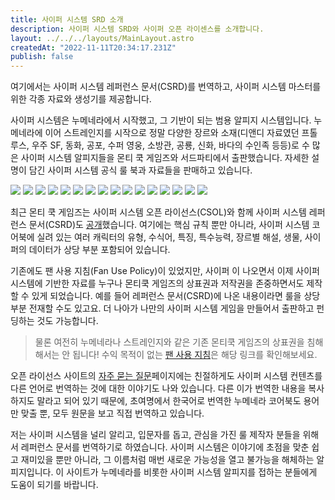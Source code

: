 ```yaml
---
title: 사이퍼 시스템 SRD 소개
description: 사이퍼 시스템 SRD와 사이퍼 오픈 라이센스를 소개합니다.
layout: ../../../layouts/MainLayout.astro
createdAt: "2022-11-11T20:34:17.231Z"
publish: false
---
```


여기에서는 사이퍼 시스템 레퍼런스 문서(CSRD)를 번역하고, 사이퍼 시스템 마스터를 위한 각종 자료와 생성기를 제공합니다.

사이퍼 시스템은 누메네라에서 시작했고, 그 기반이 되는 범용 알피지 시스템입니다. 누메네라에 이어 스트레인지를 시작으로 정말 다양한 장르와 소재(디앤디 자료였던 프톨루스, 우주 SF, 동화, 공포, 수퍼 영웅, 소방관, 공룡, 신화, 바다의 수인족 등등)로 수 많은 사이퍼 시스템 알피지들을 몬티 쿡 게임즈와 서드파티에서 출판했습니다. 자세한 설명이 담긴 사이퍼 시스템 공식 룰 북과 자료들을 판매하고 있습니다.

<div class="books grid grid-cols-4">
  <a class="tooltip tooltip-primary" data-tip="사이퍼 시스템 룰북">
    <img src="https://d1vzi28wh99zvq.cloudfront.net/images/4952/289943.jpg" />
  </a>
  <img src="https://d1vzi28wh99zvq.cloudfront.net/images/4952/114133.jpg" />
  <img src="https://d1vzi28wh99zvq.cloudfront.net/images/4952/129405.jpg" />
  <img src="https://d1vzi28wh99zvq.cloudfront.net/images/4952/344033.jpg" />

  <img src="https://d1vzi28wh99zvq.cloudfront.net/images/4952/296000.jpg" />
  <img src="https://d1vzi28wh99zvq.cloudfront.net/images/4952/337265.jpg" />
  <img src="https://d1vzi28wh99zvq.cloudfront.net/images/4952/303266.jpg" />
  <img src="https://d1vzi28wh99zvq.cloudfront.net/images/4952/327782.jpg" />

  <img src="https://d1vzi28wh99zvq.cloudfront.net/images/4952/379046.jpg" />
  <img src="https://d1vzi28wh99zvq.cloudfront.net/images/4952/392831.jpg" />
  <img src="https://d1vzi28wh99zvq.cloudfront.net/images/4952/186171.jpg" />
  <img src="https://d1vzi28wh99zvq.cloudfront.net/images/4952/227681.jpg" />

  <img src="https://d1vzi28wh99zvq.cloudfront.net/images/4952/210058.jpg" />
  <img src="https://d1vzi28wh99zvq.cloudfront.net/images/4952/397201.jpg" />
  <img src="https://cf.geekdo-images.com/1WpzRO1HSY4Xy7j0FTgLUQ__imagepage/img/WaNwg6aLlUIftP3Af2Bad_DT6BU=/fit-in/900x600/filters:no_upscale():strip_icc()/pic6544437.jpg" />
  <img src="https://d1vzi28wh99zvq.cloudfront.net/images/11747/223730.png" />
</div>

최근 몬티 쿡 게임즈는 사이퍼 시스템 오픈 라이선스(CSOL)와 함께 사이퍼 시스템 레퍼런스 문서(CSRD)도 [공개](https://csol.montecookgames.com/)했습니다. 여기에는 핵심 규칙 뿐만 아니라, 사이퍼 시스템 코어북에 실려 있는 여러 캐릭터의 유형, 수식어, 특징, 특수능력, 장르별 해설, 생물, 사이퍼의 데이터가 상당 부분 포함되어 있습니다.

기존에도 팬 사용 지침(Fan Use Policy)이 있었지만, 사이퍼 이 나오면서 이제 사이퍼 시스템에 기반한 자료를 누구나 몬티쿡 게임즈의 상표권과 저작권을 존중하면서도 제작할 수 있게 되었습니다. 예를 들어 레퍼런스 문서(CSRD)에 나온 내용이라면 룰을 상당부분 전재할 수도 있고요. 더 나아가 나만의 사이퍼 시스템 게임을 만들어서 출판하고 펀딩하는 것도 가능합니다.

> 물론 여전히 누메네라나 스트레인지와 같은 기존 몬티쿡 게임즈의 상표권을 침해해서는 안 됩니다! 수익 목적이 없는 [팬 사용 지침](https://www.montecookgames.com/fan-support/fan-use-policy/)은 해당 링크를 확인해보세요. 

오픈 라이선스 사이트의 [자주 묻는 질문](https://csol.montecookgames.com/faq/)페이지에는 친절하게도 사이퍼 시스템 컨텐츠를 다른 언어로 번역하는 것에 대한 이야기도 나와 있습니다. 다른 이가 번역한 내용을 복사하지도 말라고 되어 있기 때문에, 초여명에서 한국어로 번역한 누메네라 코어북도 용어만 맞출 뿐, 모두 원문을 보고 직접 번역하고 있습니다.

저는 사이퍼 시스템을 널리 알리고, 입문자를 돕고, 관심을 가진 룰 제작자 분들을 위해서 레퍼런스 문서를 번역하기로 하였습니다. 사이퍼 시스템은 이야기에 초점을 맞춘 쉽고 재미있을 뿐만 아니라, 그 이름처럼 매번 새로운 가능성을 열고 불가능을 해체하는 알피지입니다. 이 사이트가 누메네라를 비롯한 사이퍼 시스템 알피지를 접하는 분들에게 도움이 되기를 바랍니다.